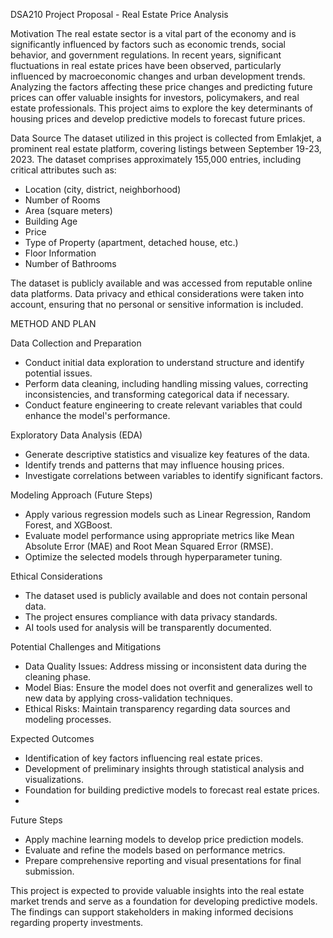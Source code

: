 DSA210 Project Proposal - Real Estate Price Analysis

Motivation
The real estate sector is a vital part of the economy and is significantly influenced by factors such as economic trends, social behavior, and government regulations. In recent years, significant fluctuations in real estate prices have been observed, particularly influenced by macroeconomic changes and urban development trends. Analyzing the factors affecting these price changes and predicting future prices can offer valuable insights for investors, policymakers, and real estate professionals. This project aims to explore the key determinants of housing prices and develop predictive models to forecast future prices.

Data Source
The dataset utilized in this project is collected from Emlakjet, a prominent real estate platform, covering listings between September 19-23, 2023. The dataset comprises approximately 155,000 entries, including critical attributes such as:

- Location (city, district, neighborhood)
- Number of Rooms
- Area (square meters)
- Building Age
- Price
- Type of Property (apartment, detached house, etc.)
- Floor Information
- Number of Bathrooms

The dataset is publicly available and was accessed from reputable online data platforms. Data privacy and ethical considerations were taken into account, ensuring that no personal or sensitive information is included.

METHOD AND PLAN

Data Collection and Preparation
- Conduct initial data exploration to understand structure and identify potential issues.
- Perform data cleaning, including handling missing values, correcting inconsistencies, and transforming categorical data if necessary.
- Conduct feature engineering to create relevant variables that could enhance the model's performance.

Exploratory Data Analysis (EDA)
- Generate descriptive statistics and visualize key features of the data.
- Identify trends and patterns that may influence housing prices.
- Investigate correlations between variables to identify significant factors.

Modeling Approach (Future Steps)
- Apply various regression models such as Linear Regression, Random Forest, and XGBoost.
- Evaluate model performance using appropriate metrics like Mean Absolute Error (MAE) and Root Mean Squared Error (RMSE).
- Optimize the selected models through hyperparameter tuning.

Ethical Considerations
- The dataset used is publicly available and does not contain personal data.
- The project ensures compliance with data privacy standards.
- AI tools used for analysis will be transparently documented.

Potential Challenges and Mitigations
- Data Quality Issues: Address missing or inconsistent data during the cleaning phase.
- Model Bias: Ensure the model does not overfit and generalizes well to new data by applying cross-validation techniques.
- Ethical Risks: Maintain transparency regarding data sources and modeling processes.

Expected Outcomes
- Identification of key factors influencing real estate prices.
- Development of preliminary insights through statistical analysis and visualizations.
- Foundation for building predictive models to forecast real estate prices.
- 
Future Steps
- Apply machine learning models to develop price prediction models.
- Evaluate and refine the models based on performance metrics.
- Prepare comprehensive reporting and visual presentations for final submission.

This project is expected to provide valuable insights into the real estate market trends and serve as a foundation for developing predictive models. The findings can support stakeholders in making informed decisions regarding property investments.
